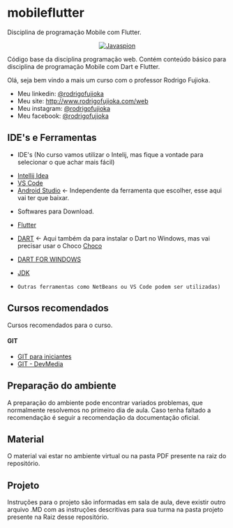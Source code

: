 # mobileflutter
Disciplina de programação Mobile com Flutter. 


<p align="center">	
<a href="http://www.rodrigofujioka.com/" target="_blank"><img src="https://github.com/rodrigofujioka/javabasico/blob/master/resources/javaspion.png" alt="Javaspion" /></a>
</p>
     
Código base da disciplina programação web. 
Contém conteúdo básico para disciplina de programação Mobile com  Dart e Flutter. 


Olá, seja bem vindo a mais um curso com o professor Rodrigo Fujioka. 

* Meu linkedin: [@rodrigofujioka](https://www.linkedin.com/in/rodrigofujioka/)
* Meu site: http://www.rodrigofujioka.com/web
* Meu instagram: [@rodrigofujioka](https://www.instagram.com/rodrigofujioka) 
* Meu facebook: [@rodrigofujioka](https://www.facebook.com/rodrigofujioka)

## IDE's e Ferramentas 

* IDE's (No curso vamos utilizar o Intelij, mas fique a vontade para selecionar o que achar mais fácil)
- [Intellij Idea](https://www.jetbrains.com/idea/) 
- [VS Code](https://code.visualstudio.com/)
- [Android Studio](https://developer.android.com/studio)  <- Independente da ferramenta que escolher, esse aqui vai ter que baixar. 

* Softwares para Download. 

- [Flutter](https://flutter.dev/docs/get-started/install)
- [DART](https://dart.dev/get-dart)  <- Aqui também da para instalar o Dart no Windows, mas vai precisar usar o Choco [Choco](https://chocolatey.org/)
- [DART FOR WINDOWS](http://gekorm.com/dart-windows/)
- [JDK](https://jdk.java.net/java-se-ri/11)

- ```Outras ferramentas como NetBeans ou VS Code podem ser utilizadas)```

## Cursos recomendados

Cursos recomendados para o curso. 

#### GIT
- [GIT para iniciantes](https://www.udemy.com/git-e-github-para-iniciantes/)
- [GIT - DevMedia](https://www.devmedia.com.br/guia/git-e-github/37585)


## Preparação do ambiente

A preparação do ambiente pode encontrar variados problemas, que normalmente resolvemos no primeiro dia de aula. Caso tenha faltado a recomendação é seguir a recomendação da documentação oficial. 

## Material
 
 O material vai estar no ambiente virtual ou na pasta PDF presente na raiz do repositório. 

## Projeto
Instruções para o projeto são informadas em sala de aula, deve existir outro arquivo .MD com as 
instruções descritivas para sua turma na pasta projeto presente na Raiz desse repositório. 
